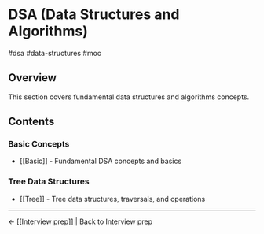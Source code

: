# DSA (Data Structures and Algorithms)

#dsa #data-structures #moc

## Overview
This section covers fundamental data structures and algorithms concepts.

## Contents

### Basic Concepts
- [[Basic]] - Fundamental DSA concepts and basics

### Tree Data Structures
- [[Tree]] - Tree data structures, traversals, and operations

---
← [[Interview prep]] | Back to Interview prep
